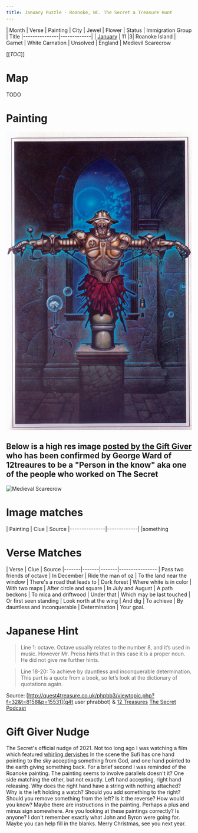 ```yaml
---
title: January Puzzle - Roanoke, NC. The Secret a Treasure Hunt
---
```


| Month | Verse | Painting | City  | Jewel | Flower  | Status | Immigration Group | Title
|---------------|-------------|
| [January](http://quest4treasure.co.uk/phpbb3/viewtopic.php?f=32&t=771) | 11 |3| Roanoke Island |  Garnet | White Carnation  | Unsolved | England | Medievil Scarecrow

[[_TOC_]]


# Map
TODO


# Painting
<img src="/uploads/january/Image3.jpg" title="Medieval Scarecrow"  />

## Below is a high res image [posted by the Gift Giver](https://www.facebook.com/photo/?fbid=106894378519864&set=a.106893491853286) who has been confirmed by George Ward of 12treaures to be a "Person in the know" aka one of the people who worked on The Secret

<img src="/uploads/january/Image3HighRes.jpg" title="Medieval Scarecrow"  />


# Image matches

| Painting | Clue | Source
|---------------|-------------|
|something


# Verse Matches

| Verse | Clue | Source
|-------|-------|-------|----------------
| Pass two friends of octave
| In December
| Ride the man of oz
| To the land near the window
| There's a road that leads to
| Dark forest
| Where white is in color
| With two maps
| After circle and square
| In July and August
| A path beckons
| To mica and driftwood
| Under that
| Which may be last touched
| Or first seen standing
| Look north at the wing
| And dig
| To achieve
| By dauntless and inconquerable
| Determination
| Your goal.

# Japanese Hint
>Line 1: octave. Octave usually relates to the number 8, and it’s used in music. However Mr.
>Preiss hints that in this case it is a proper noun. He did not give me further hints.

>Line 18-20: To achieve by dauntless and inconquerable determination.
>This part is a quote from a book, so let’s look at the dictionary of quotations again.

Source: [http://quest4treasure.co.uk/phpbb3/viewtopic.php?f=32&t=8158&p=15531](q4t user phrabbot) & [12 Treasures](https://12treasures.com/japanese-edition/) [The Secret Podcast](https://www.youtube.com/watch?v=Dg1T8tO9EC0)

# Gift Giver Nudge
The Secret's official nudge of 2021.
Not too long ago I was watching a film which featured [whirling dervishes](https://www.youtube.com/watch?v=fHjFgOfoZ7M&fbclid=IwY2xjawFdnb5leHRuA2FlbQIxMQABHa4mGv_sf_mZ7DnjlBOGs5_8KIDvkBjie2qd2bbCJTRTTSi2RO9-q6W_1g_aem_WyF4_p73gLbv3eYBGbvmPA)
In the scene the Sufi has one hand pointing to the sky accepting something from God, and one hand pointed to the earth giving something back. For a brief second I was reminded of the Roanoke painting.
The painting seems to involve parallels doesn't it? One side matching the other, but not exactly.
Left hand accepting, right hand releasing.
Why does the right hand have a string with nothing attached?
Why is the left holding a watch?
Should you add something to the right?
Should you remove something from the left?
Is it the reverse?
How would you know? Maybe there are instructions in the painting. Perhaps a plus and minus sign somewhere.
Are you looking at these paintings correctly?
Is anyone?
I don't remember exactly what John and Byron were going for. Maybe you can help fill in the blanks.
Merry Christmas, see you next year.
